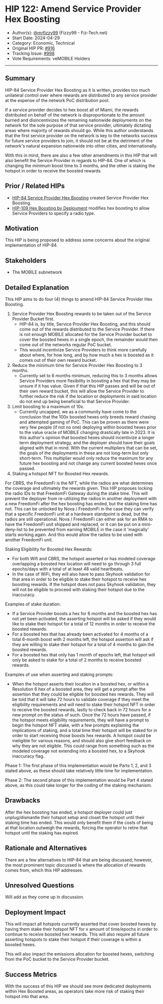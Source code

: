 # HIP 122: Amend Service Provider Hex Boosting

- Author(s): [@mrfizzy99](https://github.com/mrfizzy99) (Fizzy99 - Fiz-Tech.net)
- Start Date: 2024-04-29
- Category: Economic, Technical
- Original HIP PR: [#916](https://github.com/helium/HIP/pull/916)
- Tracking Issue: [#998](https://github.com/helium/HIP/issues/998)
- Vote Requirements: veMOBILE Holders

---

## Summary

HIP-84 Service Provider Hex Boosting as it is written, provides too much unilateral control over where rewards are distributed to any service provider at the expense of the network PoC distribution pool.

If a service provider decides to hex boost all of Miami, the rewards distributed on behalf of the network is disproportionate to the amount burned and disincentivizes the remaining nationwide deployments on the network for the sole purpose of that service provider, ultimately dictating areas where majority of rewards should go.
While this author understands that the first service provider on the network is key to the networks success for future service providers to join, it should not be at the detriment of the network's natural expansion nationwide into other cities, and internationally.

With this in mind, there are also a few other amendments in this HIP that will also benefit the Service Provider in regards to HIP-84. One of which is changing the minimum boost time to 3 months, and the other is staking the hotspot in order to receive the boosted rewards.

## Prior / Related HIPs

* [HIP-84 Service Provider Hex Boosting](https://github.com/helium/HIP/blob/main/0084-service-provider-hex-boosting.md) created Service Provider Hex Boosting.
* [HIP-109 Hex Boosting by Deployment](https://github.com/helium/HIP/blob/main/0109-hex-boosting-by-deployment.md) modifies hex boosting to allow Service Providers to specify a radio type.

## Motivation

This HIP is being proposed to address some concerns about the original implementation of HIP-84.

## Stakeholders

- The MOBILE subnetwork

## Detailed Explanation

This HIP aims to do four (4) things to amend HIP-84 Service Provider Hex Boosting.

1. Service Provider Hex Boosting rewards to be taken out of the Service Provider Bucket first.
    - HIP-84 is, by title, Service Provider Hex Boosting, and this should come out of the rewards distributed to the Service Provider. If there is not enough MOBILE allocated for the Service Provider bucket to cover the boosted hexes in a single epoch, the remainder would then come out of the networks regular PoC bucket.
    - This would incentivize Service Providers to think more carefully about where, for how long, and by how much a hex is boosted as it comes out of their own reward bucket.
2. Reduce the minimum time for Service Provider Hex Boosting to 3 months.
    - Currently set to 6 months minimum, reducing this to 3 months allows Service Providers more flexibility in boosting a hex that they may be unsure if it has value. Given if that this HIP passes and will be out of their own reward bucket, this will allow the Service Provider to further reduce the risk if the location or deployments in said location do not end up being beneficial to that Service Provider.
3. Limit boosting to a maximum of 10x.
    - Currently uncapped, we as a community have come to the conclusion that the 100x boosted hexes only breeds reward chasing and attempted gaming of PoC. This can be proven as there were very few people (if not no one) deploying within boosted hexes prior to the value oracle of MOBILE changing drastically late in 2023. It is this author's opinion that boosted hexes should incentivize a longer term deployment strategy, and the deployer should have their goals aligned with that in mind. With the current multipliers that can be set, the goals of the deployments in these are not long-term but only short-term. This multiplier would only reduce the maximum for any future hex boosting and not change any current boosted hexes once passed.
4. Staking a hotspot NFT for Boosted Hex rewards.

For CBRS, the FreedomFi is the NFT, while the radios are what determines the coverage and ultimately the rewards given. This HIP proposes locking the radio IDs to that FreedomFi Gateway during the stake time. This will prevent the deployer from re-utilizing the radios in another deployment with a new FreedomFi after the hex boosting has ended, but the staking time has not. This can be unlocked by Nova / FreedomFi in the case they can verify that a specific FreedomFi unit at a hardware standpoint is dead, but the radios are still operational. Nova / FreedomFi can either ask for an RMA to have the FreedomFi unit shipped and replaced, or it can be put on a mini-deny-list to be prevented from earning MOBILE in the case it 'magically' starts working again. And this would allow the radios to be used with another FreedomFi unit.

Staking Eligibility for Boosted Hex Rewards:
- For both Wifi and CBRS, the hotspot asserted or has modeled coverage overlapping a boosted hex location will need to go through 3 full epochs/days with a total of at least 48 valid heartbeats.
- In the case of WiFi, they will also have to pass Skyhook validation for that area in order to be eligible to stake their hotspot to receive hex boosting rewards. If the hotspot does not pass Skyhook validation, they will not be eligible to proceed with staking their hotspot due to the inaccuracy.

Examples of stake duration:
- If a Service Provider boosts a hex for 6 months and the boosted hex has not yet been activated, the asserting hotspot will be asked if they would like to stake their hotspot for a total of 12 months in order to receive the boosted rewards.
- For a boosted hex that has already been activated for 4 months of a total 6-month boost with 2 months left, the hotspot assertion will ask if they are willing to stake their hotspot for a total of 4 months to gain the boosted rewards.
- For a boosted hex that only has 1 month of epochs left, that hotspot will only be asked to stake for a total of 2 months to receive boosted rewards.

Examples of use when asserting and staking prompts:
- When the hotspot asserts their location in a boosted hex, or within a Resolution 6 hex of a boosted area, they will get a prompt after the assertion that they could be eligible for boosted hex rewards. They will be told that it will take 72 hours to validate coverage if they meet the eligibility requirements and will need to stake their hotspot NFT in order to receive the boosted rewards, lastly to check back in 72 hours for a new prompt on the status of such.
  Once the 72 hours have passed, if the hotspot meets eligibility requirements, they will have a prompt to begin the hotspot NFT stake, with a few prompts explaining the implications of staking, and a total time their hotspot will be staked for in order to start receiving those boosts hex rewards. A hotspot could be ineligible for various reasons, and should also give short feedback on why they are not eligible. This could range from something such as the modeled coverage not extending into a boosted hex, to a Skyhook inaccuracy flag.

Phase 1:
The first phase of this implementation would be Parts 1, 2, and 3 stated above, as these should take relatively little time for implementation.

Phase 2:
The second phase of this implementation would be Part 4 stated above, as this could take longer for the coding of the staking mechanism.

## Drawbacks

After the hex boosting has ended, a hotspot deployer could just unplug/dismantle their hotspot setup and closet the hotspot until their staking time has ended. This would only benefit them if the costs of being at that location outweigh the rewards, forcing the operator to retire that hotspot until the staking has expired.

## Rationale and Alternatives

There are a few alternatives to HIP-84 that are being discussed; however, the most prominent topic discussed is where the allocation of rewards comes from, which this HIP addresses.

## Unresolved Questions

Will add as they come up in discussion.

## Deployment Impact

This will impact all hotspots currently asserted that cover boosted hexes by having them stake their hotspot NFT for x amount of time/epochs in order to continue to receive boosted hex rewards. This will also require all future asserting hotspots to stake their hotspot if their coverage is within a boosted hexes.

This will also impact the emissions allocation for boosted hexes, switching from the PoC bucket to the Service Provider bucket.

## Success Metrics

With the success of this HIP we should see more dedicated deployments within Hex Boosted areas, as operators take more risk of staking their hotspot into that area. 
